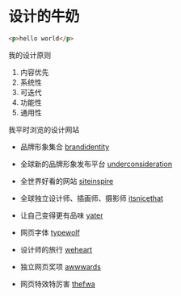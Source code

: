 # 设计的牛奶

```html
<p>hello world</p>
```
我的设计原则

1. 内容优先
2. 系统性
3. 可迭代
4. 功能性
5. 通用性

我平时浏览的设计网站
* 品牌形象集合 [brandidentity](https://the-brandidentity.com/#feed)

* 全球新的品牌形象发布平台 [underconsideration](https://www.underconsideration.com/brandnew/)
* 全世界好看的网站 [siteinspire](https://www.siteinspire.com/)

* 全球独立设计师、插画师、摄影师 [itsnicethat](https://www.itsnicethat.com/)
 
* 让自己变得更有品味 [yater](https://www.yatzer.com/)
 
* 网页字体 [typewolf](https://www.typewolf.com/)

* 设计师的旅行 [weheart](http://www.weheart.co.uk/)

* 独立网页奖项 [awwwards](https://www.awwwards.com/)

* 网页特效特厉害 [thefwa](https://thefwa.com/)




